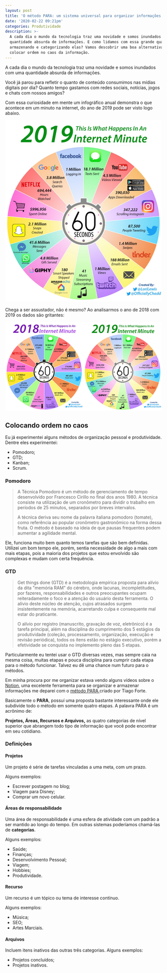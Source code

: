 ```yaml
---
layout: post
title: 'O método PARA: um sistema universal para organizar informações digitais'
date: '2020-02-22 09:21pm'
categories: Produtividade
description: >-
  A cada dia o mundo da tecnologia traz uma novidade e somos inundados com uma
  quantidade absurda de informações. E como lidamos com essa grande quantidade,
  armazenando e categorizando elas? Vamos descobrir uma boa alternativa para
  colocar ordem no caos da informação.
---
```

A cada dia o mundo da tecnologia traz uma novidade e somos inundados com uma quantidade absurda de informações. 

Você já parou para refletir o quanto de conteúdo consumimos nas mídias digitais por dia? Quanto tempo gastamos com redes sociais, notícias, jogos e chats com nossos amigos? 

Com essa curiosidade em mente um infográfico anual demonstra o que acontece em um minuto na internet, do ano de 2019 pode ser visto logo abaixo.

![Infográfico demonstrando o que acontece na internet em um minuto ](/assets/images/posts/internet-minute-820.jpg)

Chega a ser assustador, não é mesmo? Ao analisarmos o ano de 2018 com 2019 os dados são gritantes: 

![Infografico comparando o ano de 2018 e 2019](/assets/images/posts/internet-minute-comparison.jpg)

## Colocando ordem no caos

Eu já experimentei alguns métodos de organização pessoal e produtividade. Dentre eles experimentei: 

* Pomodoro;
* GTD;
* Kanban;
* Scrum.

### Pomodoro

> A Técnica Pomodoro é um método de gerenciamento de tempo desenvolvido por Francesco Cirillo no final dos anos 1980. A técnica consiste na utilização de um cronômetro para dividir o trabalho em períodos de 25 minutos, separados por breves intervalos.
>
> A técnica deriva seu nome da palavra italiana pomodoro (tomate), como referência ao popular cronômetro gastronômico na forma dessa fruta. O método é baseado na ideia de que pausas frequentes podem aumentar a agilidade mental.

Ele, funciona muito bem quanto temos tarefas que são bem definidas. Utilizei um bom tempo ele, porém, sentia necessidade de algo a mais com mais etapas, pois a maioria dos projetos que estou envolvido são complexas e mudam com certa frequência. 

### GTD

> Get things done (GTD) é a metodologia empírica proposta para alívio da dita "memória RAM" do cérebro, onde lacunas, incompletitudes, por fazeres, responsabilidades e outros preocupantes ocupam reiteradamente o foco e a atenção do usuário desta ferramenta. O alívio deste núcleo de atenção, cujos atrasados surgem insistentemente na memória, acarretando culpa e consequente mal estar do praticante.
>
> O alívio por registro (manuscrito, gravação de voz, eletrônico) é a tarefa principal, além na disciplina do cumprimento dos 5 estágios da produtividade (coleção, processamento, organização, execução e revisão periódica), todos os itens estão no estágio executivo, porém a efetividade se conquista no implemento pleno das 5 etapas.

Particularmente eu tentei usar o GTD diversas vezes, mas sempre caia na mesma coisa, muitas etapas e pouca disciplina para cumprir cada etapa para o método funcionar. Talvez eu dê uma chance num futuro para o métodos. 

Em minha procura por me organizar estava vendo alguns vídeos sobre o [Notion](http://notion.so/), uma excelente ferramenta para se organizar e armazenar informações me deparei com o [método PARA ](https://praxis.fortelabs.co/para/)criado por Tiago Forte. 

Basicamente o **PARA**, possuí uma proposta bastante interessante onde ele subdivide todo o método em somente quatro etapas. A palavra PARA é um acrônimo de:

**Projetos, Áreas, Recursos e Arquivos,** as quatro categorias de nível superior que abrangem todo tipo de informação que você pode encontrar em seu cotidiano.

### Definições

#### Projetos

Um projeto é série de tarefas vinculadas a uma meta, com um prazo.

Alguns exemplos: 

* Escrever postagem no blog;
* Viagem para Disney;
* Comprar um novo celular.

#### Áreas de responsabilidade

Uma área de responsabilidade é uma esfera de atividade com um padrão a ser mantido ao longo do tempo. Em outras sistemas poderíamos chamá-las de **categorias**. 

Alguns exemplos: 

* Saúde;
* Finanças;
* Desenvolvimento Pessoal;
* Viagem;
* Hobbies;
* Produtividade.

#### Recurso

Um recurso é um tópico ou tema de interesse contínuo.

Alguns exemplos: 

* Música;
* SEO;
* Artes Marciais.

#### Arquivos

Incluem itens inativos das outras três categorias. Alguns exemplos: 

* Projetos concluídos;
* Projetos inativos.
